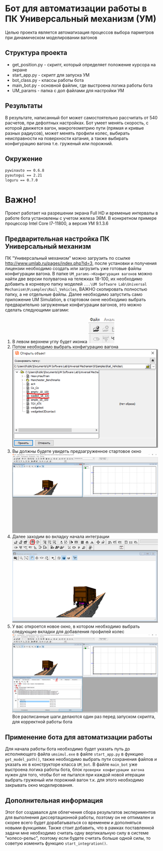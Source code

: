 # Бот для автоматизации работы в ПК Универсальный механизм (УМ)
Целью проекта является автоматизация процессов выбора парметров при динамическом моделировании вагонов

## Структура проекта
 - get_position.py - скрипт, который определяет положение курсора на экране
 - start_app.py - скрипт для запуска УМ
 - bot_class.py - классы работы бота
 - main_bot.py - основной файлик, где выстроена логика работы бота
 - UM_params - папка с доп файлами для настройки УМ

## Результаты
В результате, написанный бот может самостоятельно рассчитать от 540 расчетов, при дефолтных настройках.
Бот умеет менять скорость, с которой движется вагон, макрогеометрию пути (прямая и кривые разных радиусов),
может менять профили колес, выбирать неисправности на поверхности катания, а также выбирать конфигурацию вагона т.е.
груженый или порожний.

## Окружение
```
pywinauto == 0.6.8
pyautogui == 2.21
loguru == 0.7.0
```
# Важно!
Проект работает на разрешении экрана Full HD и временые интервалы в работе бота установлены с учетом железа ЭВМ.
В конкретном примере процессор Intel Core I7-11800, а версия УМ 9.1.3.6

## Предварительная настройка ПК Универсальный механизм
ПК "Универсальный механизм" можно загрузить по ссылке http://www.umlab.ru/pages/index.php?id=3, после установки и получения лицензии
необходимо создать или загрузить уже готовые файлы конфигурации вагона. В папке `UM_params->Конфигурация вагонов` можно найти две версии полувагона на тележках 18-100,
их необходимо добавить в корневую папку моделей `...\UM Software Lab\Universal Mechanism\9\samples\Rail_Vehicles`, ВАЖНО скопировать полностью папку, а не отдельные файлы.
Далее необходимо запустить само приложение UM Simulation, в стартовом окне необходимо выбрать предварительно загруженные конфигурации вагонов, это можно сделать следующими шагами:
 1. В левом верхнем углу будет иконка ![Image_alt](https://github.com/daniilgorenkov/UM-Bot/blob/main/images/config_button.png)
 2. Потом необходимо выбрать конфигурацию вагона ![Image_alt](https://github.com/daniilgorenkov/UM-Bot/blob/main/images/loaded_empty.png)
 3. Вы должны будете увидеть предзагруженное стартовое окно ![Image_alt](https://github.com/daniilgorenkov/UM-Bot/blob/main/images/config_view.png)
 4. Далее заходим во вкладку начала интеграции ![Image_alt](https://github.com/daniilgorenkov/UM-Bot/blob/main/images/intergation_button.png)
 5. У вас откроется новое окно, в котором необходимо выбрать следующие вкладки для добавления профилей колес ![Image_alt](https://github.com/daniilgorenkov/UM-Bot/blob/main/images/add_profiles.png)
Все расписанные шаги делаются один раз перед запуском скрипта, для корректной работы бота
## Применение бота для автоматизации работы
Для начала работы бота необходимо будет указать путь до исполняющего файла `umsimul.exe`  в файле `start_app.py`  в функцию `get_model_path()`,
также необходимо выбрать пути сохранения файлов и указать их в конструкторе класса `UM_bot`.
В файле `main_bot` уже выстроена логика работы бота, блок `проверки конфигурации вагона` нужен для того, чтобы бот не пытался при каждой новой итерации выбрать груженый или порожний вагон т.к. для этого необходимо закрывать окно моделирования.
## Дополнительная информация
Этот бот создавался для облегчения сбора результатов экспериментов для выполнения диссертационной работы, поэтому он не оптимален и скорее всего будет дорабатываться со временем и дополняться новыми функциями. Также стоит добавить, что в рамках поставленной задачи мне необходимо считать одну вертикальную силу в системе "колесо-рельс", поэтому если будете считать больше одной силы, то советую изменить функцию `start_integration()`.
